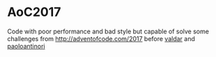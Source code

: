 # AoC2017
Code with poor performance and bad style but capable of solve some challenges from http://adventofcode.com/2017 before [valdar](https://github.com/valdar) and [paoloantinori](https://github.com/paoloantinori)
